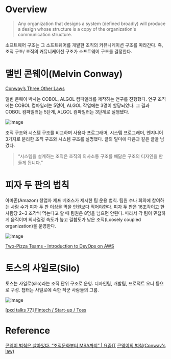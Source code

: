 # Overview

> Any organization that designs a system (defined broadly) will produce a design whose structure is a copy of the organization's communication structure.
> 

소프트웨어 구조는 그 소프트웨어를 개발한 조직의 커뮤니케이션 구조를 따라간다. 즉, 조직 구조/ 조직의 커뮤니케이션 구조가 소프트웨어 구조를 결정한다.

# 맬빈 콘웨이(Melvin Conway)

[Conway’s Three Other Laws](http://amundsen.com/talks/2015-10-velocity-teams/index.html)

맬빈 콘웨이 박사는 COBOL, ALGOL 컴파일러를 제작하는 연구를 진행했다. 연구 조직에는 COBOL 컴파일러는 5명이, ALGOL 작업에는 3명이 할당되었다. 그 결과 COBOL 컴파일러는 5단계, ALGOL 컴파일러는 3단계로 실행됐다.

![image](https://user-images.githubusercontent.com/66561524/227783754-eb029b77-22e9-4575-9b9d-654acc3e3550.png)

조직 구조와 시스템 구조를 비교하며 사용자 프로그래머, 시스템 프로그래머, 엔지니어 3가지로 분리한 조직 구조와 시스템 구조를 설명했다. 글의 말미에 다음과 같은 글을 남겼다.

> “시스템을 설계하는 조직은 조직의 의사소통 구조를 빼닮은 구조의 디자인을 만들게 됩니다.”
> 

# 피자 두 판의 법칙

아마존(Amazon) 창업자 제프 베조스가 제시한 팀 운용 법칙. 팀원 수나 회의에 참여하는 사람 수가 피자 두 판 이상을 먹을 인원보다 적어야한다. 피자 두 판은 16조각이고 한 사람당 2~3 조각씩 먹는다고 할 때 팀원은 8명을 넘으면 안된다. 따라서 각 팀이 민첩하게 움직이며 의사결정 속도가 높고 결합도가 낮은 조직(Loosely coupled organization)을 운영한다.

![image](https://user-images.githubusercontent.com/66561524/227783767-99ecb870-64ad-40be-8d0e-674650e37828.png)

[Two-Pizza Teams - Introduction to DevOps on AWS](https://docs.aws.amazon.com/whitepapers/latest/introduction-devops-aws/two-pizza-teams.html)

# 토스의 사일로(Silo)

토스는 사일로(silo)라는 조직 단위 구조로 운영. 디자인팀, 개발팀, 프로덕트 오너 등으로 구성. 챕터는 사일로에 속한 직군 사람들의 그룹.

![image](https://user-images.githubusercontent.com/66561524/227783795-591195bd-7098-4503-ad30-dd2011a5c168.png)

[[pxd talks 77] Fintech / Start-up / Toss](https://story.pxd.co.kr/1274)

# Reference


[콘웨이 법칙은 살아있다. “조직문화부터 MSA까지” | 요즘IT](https://yozm.wishket.com/magazine/detail/1494/)
[콘웨이의 법칙(Conway's law)](https://johngrib.github.io/wiki/Conway-s-law/)

